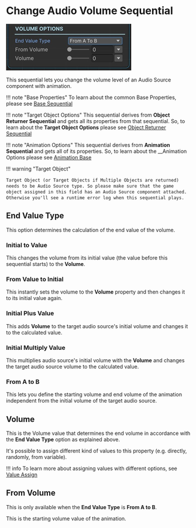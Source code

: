 # Change Audio Volume Sequential

![Change Volume Sequential](/img/sequential_changevolume.jpg)

This sequential lets you change the volume level of an Audio Source component with animation.

!!! note "Base Properties"
    To learn about the common Base Properties, please see [Base Sequential](../sequential_base.md)

!!! note "Target Object Options"
    This sequential derives from __Object Returner Sequential__ and gets all its properties from that sequential. So, to learn about the __Target Object Options__ please see [Object Returner Sequential](../sequentialobjectreturner/index.md)

!!! note "Animation Options"
    This sequential derives from __Animation Sequential__ and gets all of its properties. So, to learn about the __Animation Options please see [Animation Base](../animationsequentials/index.md)

!!! warning "Target Object"
 
    Target Object (or Target Objects if Multiple Objects are returned) needs to be Audio Source type. So please make sure that the game object assigned in this field has an Audio Source component attached. Otherwise you'll see a runtime error log when this sequential plays.

## End Value Type

This option determines the calculation of the end value of the volume.

### Initial to Value

This changes the volume from its initial value (the value before this sequential starts) to the __Volume__.


### From Value to Initial

This instantly sets the volume to the __Volume__ property and then changes it to its initial value again.

### Initial Plus Value

This adds __Volume__ to the target audio source's initial volume and changes it to the calculated value.


### Initial Multiply Value

This multiplies audio source's initial volume with the __Volume__ and changes the target audio source volume to the calculated value.

### From A to B

This lets you define the starting volume and end volume of the animation independent from the initial volume of the target audio source.

## Volume

This is the Volume value that determines the end volume in accordance with the __End Value Type__ option as explained above.

It's possible to assign different kind of values to this property (e.g. directly, randomly, from variable).


!!! info
    To learn more about assigning values with different options, see [Value Assign](../../valueassign.md)

## From Volume

This is only available when the __End Value Type__ is __From A to B__.

This is the starting volume value of the animation.